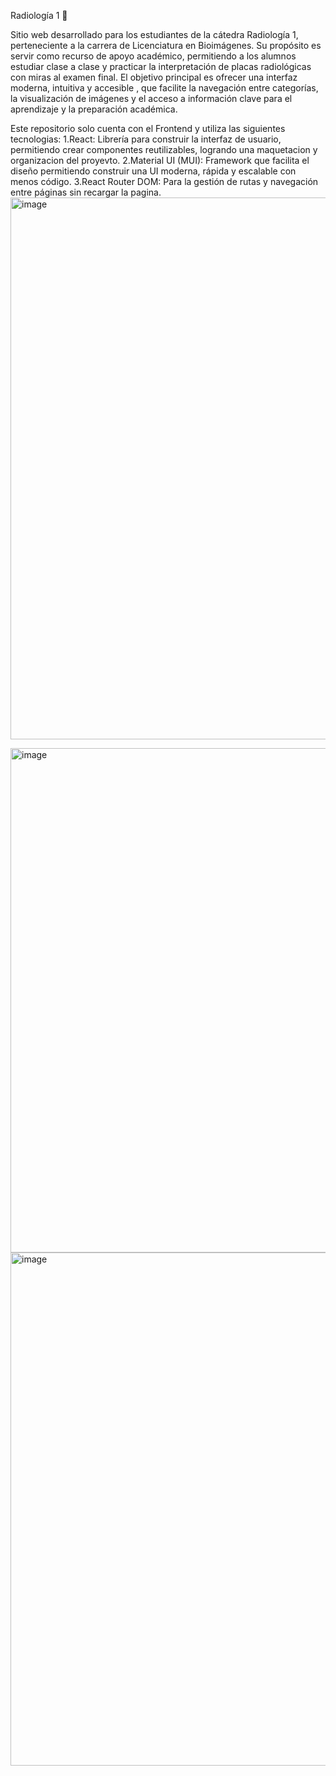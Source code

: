 Radiología 1 🩻

Sitio web desarrollado para los estudiantes de la cátedra Radiología 1, perteneciente a la carrera de Licenciatura en Bioimágenes.
Su propósito es servir como recurso de apoyo académico, permitiendo a los alumnos estudiar clase a clase y practicar la interpretación de placas radiológicas con miras al examen final.
El objetivo principal es ofrecer una interfaz moderna, intuitiva y accesible , que facilite la navegación entre categorías, la visualización de imágenes y el acceso a información clave para el aprendizaje y la preparación académica.

Este repositorio solo cuenta con el Frontend y utiliza las siguientes tecnologias:
  1.React: Librería para construir la interfaz de usuario, permitiendo crear componentes reutilizables, logrando una maquetacion y organizacion del proyevto.
  2.Material UI (MUI): Framework que facilita el diseño permitiendo construir una UI moderna, rápida y escalable con menos código.
  3.React Router DOM: Para la gestión de rutas y navegación entre páginas sin recargar la pagina.
  <img width="1851" height="867" alt="image" src="https://github.com/user-attachments/assets/3f4ec288-2929-46ff-8646-752c36c51659" />

  <img width="1801" height="807" alt="image" src="https://github.com/user-attachments/assets/c1521279-595b-44ed-81f5-44927d9c3c32" />
  
  <img width="1833" height="821" alt="image" src="https://github.com/user-attachments/assets/358948c3-007d-47cc-837c-29e434b2c2d9" />

